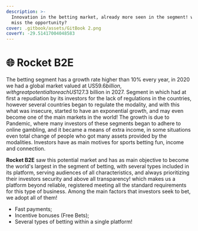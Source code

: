 ```yaml
---
description: >-
  Innovation in the betting market, already more seen in the segment! will you
  miss the opportunity?
cover: .gitbook/assets/GitBook 2.png
coverY: -29.51417004048583
---
```


# 🌐 Rocket B2E

The betting segment has a growth rate higher than 10% every year, in 2020 we had a global market valued at US$59.6 billion, with great potential to reach US$127.3 billion in 2027. Segment in which had at first a repudiation by its investors for the lack of regulations in the countries, however several countries began to regulate the modality, and with this what was insecure, started to have an exponential growth, and may even become one of the main markets in the world! The growth is due to Pandemic, where many investors of these segments began to adhere to online gambling, and it became a means of extra income, in some situations even total change of people who got many assets provided by the modalities. Investors have as main motives for sports betting fun, income and connection.

**Rocket B2E** saw this potential market and has as main objective to become the world's largest in the segment of betting, with several types included in its platform, serving audiences of all characteristics, and always prioritizing their investors security and above all transparency! which makes us a platform beyond reliable, registered meeting all the standard requirements for this type of business. Among the main factors that investors seek to bet, we adopt all of them!

* Fast payments;
* Incentive bonuses (Free Bets);
* Several types of betting within a single platform!



